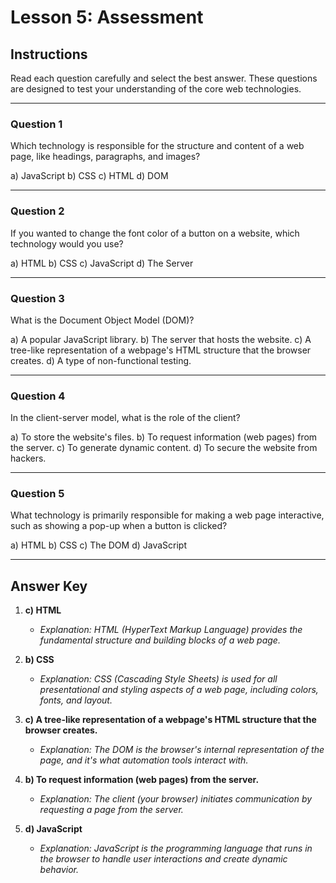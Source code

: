 # Lesson 5: Assessment

## Instructions

Read each question carefully and select the best answer. These questions are designed to test your understanding of the core web technologies.

---

### Question 1

Which technology is responsible for the structure and content of a web page, like headings, paragraphs, and images?

a) JavaScript
b) CSS
c) HTML
d) DOM

---

### Question 2

If you wanted to change the font color of a button on a website, which technology would you use?

a) HTML
b) CSS
c) JavaScript
d) The Server

---

### Question 3

What is the Document Object Model (DOM)?

a) A popular JavaScript library.
b) The server that hosts the website.
c) A tree-like representation of a webpage's HTML structure that the browser creates.
d) A type of non-functional testing.

---

### Question 4

In the client-server model, what is the role of the client?

a) To store the website's files.
b) To request information (web pages) from the server.
c) To generate dynamic content.
d) To secure the website from hackers.

---

### Question 5

What technology is primarily responsible for making a web page interactive, such as showing a pop-up when a button is clicked?

a) HTML
b) CSS
c) The DOM
d) JavaScript

---

## Answer Key

1. **c) HTML**
   - *Explanation: HTML (HyperText Markup Language) provides the fundamental structure and building blocks of a web page.*

2. **b) CSS**
   - *Explanation: CSS (Cascading Style Sheets) is used for all presentational and styling aspects of a web page, including colors, fonts, and layout.*

3. **c) A tree-like representation of a webpage's HTML structure that the browser creates.**
   - *Explanation: The DOM is the browser's internal representation of the page, and it's what automation tools interact with.*

4. **b) To request information (web pages) from the server.**
   - *Explanation: The client (your browser) initiates communication by requesting a page from the server.*

5. **d) JavaScript**
   - *Explanation: JavaScript is the programming language that runs in the browser to handle user interactions and create dynamic behavior.*